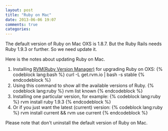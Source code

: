 ```yaml
---
layout: post
title: "Ruby on Mac"
date: 2013-06-06 19:07
comments: true
categories: 
---
```

The default version of Ruby on Mac OXS is 1.8.7. But the Ruby Rails needs Ruby 1.9.3 or further. So we need update it.

Here is the notes about updating Ruby on Mac.
<!-- more -->
1. Installing [RVM(Ruby Version Manager)](https://rvm.io/) for upgrading Ruby on OXS:
{% codeblock lang:bash %}
curl -L get.rvm.io | bash -s stable
{% endcodeblock %}
2. Using this command to show all the available versions of Ruby.
{% codeblock lang:ruby %}
rvm list known
{% endcodeblock %}
3. Installing one particular version, for example:
{% codeblock lang:ruby %}
rvm install ruby 1.9.3
{% endcodeblock %}
4. Or if you just want the latest (current) version:
{% codeblock lang:ruby %}
rvm install current && rvm use current
{% endcodeblock %}

Please note that don't uninstall the default version of Ruby on Mac.
